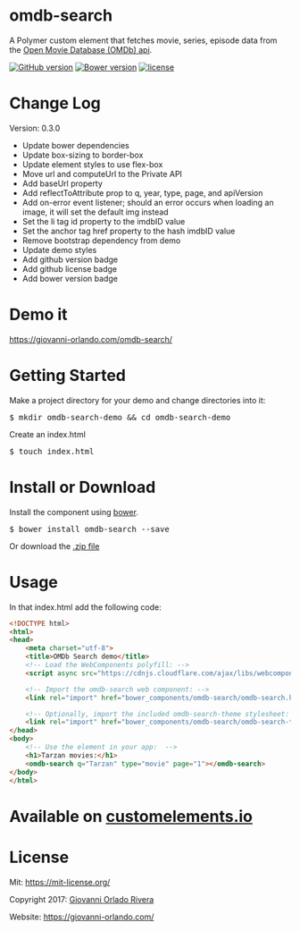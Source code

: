 # omdb-search

A Polymer custom element that fetches movie, series, episode data from the
[Open Movie Database (OMDb) api](https://www.omdbapi.com/).

[![GitHub version](https://badge.fury.io/gh/giovanni0918%2Fomdb-search.svg)](https://badge.fury.io/gh/giovanni0918%2Fomdb-search) [![Bower version](https://badge.fury.io/bo/omdb-search.svg)](https://badge.fury.io/bo/omdb-search) [![license](https://img.shields.io/github/license/giovanni0918/omdb-search.svg)](https://img.shields.io/github/license/giovanni0918/omdb-search.svg) 

# Change Log

Version: 0.3.0
- Update bower dependencies
- Update box-sizing to border-box
- Update element styles to use flex-box
- Move url and computeUrl to the Private API
- Add baseUrl property
- Add reflectToAttribute prop to q, year, type, page, and apiVersion
- Add on-error event listener; should an error occurs when loading an image, it will set the default img instead
- Set the li tag id property to the imdbID value
- Set the anchor tag href property to the hash imdbID value
- Remove bootstrap dependency from demo
- Update demo styles
- Add github version badge
- Add github license badge
- Add bower version badge

# Demo it
<https://giovanni-orlando.com/omdb-search/>

# Getting Started

Make a project directory for your demo and change directories into it:
<pre>$ mkdir omdb-search-demo && cd omdb-search-demo</pre>

Create an index.html
<pre>$ touch index.html</pre>

# Install or Download
Install the component using [bower](https://bower.io/).
<pre>$ bower install omdb-search --save</pre>

Or download the [.zip file](https://github.com/giovanni0918/omdb-search/archive/master.zip)

# Usage

In that index.html add the following code:

```html
<!DOCTYPE html>
<html>
<head>
    <meta charset="utf-8">
    <title>OMDb Search demo</title>
    <!-- Load the WebComponents polyfill: -->
    <script async src="https://cdnjs.cloudflare.com/ajax/libs/webcomponentsjs/0.7.24/webcomponents-lite.js"></script>

    <!-- Import the omdb-search web component: -->
    <link rel="import" href="bower_components/omdb-search/omdb-search.html">

    <!-- Optionally, import the included omdb-search-theme stylesheet: -->
    <link rel="import" href="bower_components/omdb-search/omdb-search-theme.html">
</head>
<body>
    <!-- Use the element in your app:  -->
    <h1>Tarzan movies:</h1>
    <omdb-search q="Tarzan" type="movie" page="1"></omdb-search>
</body>
</html>
```

# Available on [customelements.io](https://customelements.io/giovanni0918/omdb-search/)

# License
Mit: <https://mit-license.org/>

Copyright 2017: [Giovanni Orlado Rivera](https://github.com/giovanni0918)

Website: <https://giovanni-orlando.com/>
